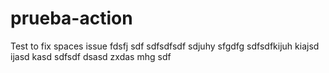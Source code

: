 # prueba-action

Test to fix spaces issue
fdsfj
sdf
sdfsdfsdf
sdjuhy
sfgdfg
sdfsdfkijuh
kiajsd
ijasd
kasd
sdfsdf
dsasd
zxdas
mhg
sdf
